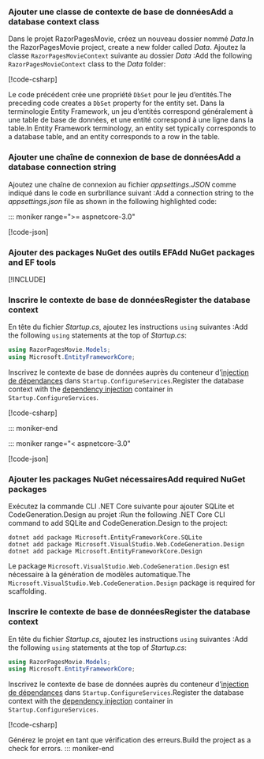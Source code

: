 <a name="dc"></a>

### <a name="add-a-database-context-class"></a><span data-ttu-id="5baa1-101">Ajouter une classe de contexte de base de données</span><span class="sxs-lookup"><span data-stu-id="5baa1-101">Add a database context class</span></span>

<span data-ttu-id="5baa1-102">Dans le projet RazorPagesMovie, créez un nouveau dossier nommé *Data*.</span><span class="sxs-lookup"><span data-stu-id="5baa1-102">In the RazorPagesMovie project, create a new folder called *Data*.</span></span> <span data-ttu-id="5baa1-103">Ajoutez la classe `RazorPagesMovieContext` suivante au dossier *Data* :</span><span class="sxs-lookup"><span data-stu-id="5baa1-103">Add the following `RazorPagesMovieContext` class to the *Data* folder:</span></span>

[!code-csharp[](~/tutorials/razor-pages/razor-pages-start/sample/RazorPagesMovie22/Data/RazorPagesMovieContext.cs)]

<span data-ttu-id="5baa1-104">Le code précédent crée une propriété `DbSet` pour le jeu d’entités.</span><span class="sxs-lookup"><span data-stu-id="5baa1-104">The preceding code creates a `DbSet` property for the entity set.</span></span> <span data-ttu-id="5baa1-105">Dans la terminologie Entity Framework, un jeu d’entités correspond généralement à une table de base de données, et une entité correspond à une ligne dans la table.</span><span class="sxs-lookup"><span data-stu-id="5baa1-105">In Entity Framework terminology, an entity set typically corresponds to a database table, and an entity corresponds to a row in the table.</span></span>

<a name="cs"></a>

### <a name="add-a-database-connection-string"></a><span data-ttu-id="5baa1-106">Ajouter une chaîne de connexion de base de données</span><span class="sxs-lookup"><span data-stu-id="5baa1-106">Add a database connection string</span></span>

<span data-ttu-id="5baa1-107">Ajoutez une chaîne de connexion au fichier *appsettings.JSON* comme indiqué dans le code en surbrillance suivant :</span><span class="sxs-lookup"><span data-stu-id="5baa1-107">Add a connection string to the *appsettings.json* file as shown in the following highlighted code:</span></span>

::: moniker range=">= aspnetcore-3.0"

[!code-json[](~/tutorials/razor-pages/razor-pages-start/sample/RazorPagesMovie30/appsettings_SQLite.json?highlight=10-12)]

### <a name="add-nuget-packages-and-ef-tools"></a><span data-ttu-id="5baa1-108">Ajouter des packages NuGet des outils EF</span><span class="sxs-lookup"><span data-stu-id="5baa1-108">Add NuGet packages and EF tools</span></span>

[!INCLUDE[](~/includes/add-EF-NuGet-SQLite-CLI.md)]

<a name="reg"></a>

### <a name="register-the-database-context"></a><span data-ttu-id="5baa1-109">Inscrire le contexte de base de données</span><span class="sxs-lookup"><span data-stu-id="5baa1-109">Register the database context</span></span>

<span data-ttu-id="5baa1-110">En tête du fichier *Startup.cs*, ajoutez les instructions `using` suivantes :</span><span class="sxs-lookup"><span data-stu-id="5baa1-110">Add the following `using` statements at the top of *Startup.cs*:</span></span>

```csharp
using RazorPagesMovie.Models;
using Microsoft.EntityFrameworkCore;
```

<span data-ttu-id="5baa1-111">Inscrivez le contexte de base de données auprès du conteneur d’[injection de dépendances](xref:fundamentals/dependency-injection) dans `Startup.ConfigureServices`.</span><span class="sxs-lookup"><span data-stu-id="5baa1-111">Register the database context with the [dependency injection](xref:fundamentals/dependency-injection) container in `Startup.ConfigureServices`.</span></span>

[!code-csharp[](~/tutorials/razor-pages/razor-pages-start/sample/RazorPagesMovie30/Startup.cs?name=snippet_UseSqlite&highlight=11-12)]

::: moniker-end

::: moniker range="< aspnetcore-3.0"

[!code-json[](~/tutorials/razor-pages/razor-pages-start/sample/RazorPagesMovie/appsettings_SQLite.json?highlight=8-9)]

### <a name="add-required-nuget-packages"></a><span data-ttu-id="5baa1-112">Ajouter les packages NuGet nécessaires</span><span class="sxs-lookup"><span data-stu-id="5baa1-112">Add required NuGet packages</span></span>

<span data-ttu-id="5baa1-113">Exécutez la commande CLI .NET Core suivante pour ajouter SQLite et CodeGeneration.Design au projet :</span><span class="sxs-lookup"><span data-stu-id="5baa1-113">Run the following .NET Core CLI command to add SQLite and CodeGeneration.Design  to the project:</span></span>

```dotnetcli
dotnet add package Microsoft.EntityFrameworkCore.SQLite
dotnet add package Microsoft.VisualStudio.Web.CodeGeneration.Design
dotnet add package Microsoft.EntityFrameworkCore.Design
```

<span data-ttu-id="5baa1-114">Le package `Microsoft.VisualStudio.Web.CodeGeneration.Design` est nécessaire à la génération de modèles automatique.</span><span class="sxs-lookup"><span data-stu-id="5baa1-114">The `Microsoft.VisualStudio.Web.CodeGeneration.Design` package is required for scaffolding.</span></span>

<a name="reg"></a>

### <a name="register-the-database-context"></a><span data-ttu-id="5baa1-115">Inscrire le contexte de base de données</span><span class="sxs-lookup"><span data-stu-id="5baa1-115">Register the database context</span></span>

<span data-ttu-id="5baa1-116">En tête du fichier *Startup.cs*, ajoutez les instructions `using` suivantes :</span><span class="sxs-lookup"><span data-stu-id="5baa1-116">Add the following `using` statements at the top of *Startup.cs*:</span></span>

```csharp
using RazorPagesMovie.Models;
using Microsoft.EntityFrameworkCore;
```

<span data-ttu-id="5baa1-117">Inscrivez le contexte de base de données auprès du conteneur d’[injection de dépendances](xref:fundamentals/dependency-injection) dans `Startup.ConfigureServices`.</span><span class="sxs-lookup"><span data-stu-id="5baa1-117">Register the database context with the [dependency injection](xref:fundamentals/dependency-injection) container in `Startup.ConfigureServices`.</span></span>

[!code-csharp[](~/tutorials/razor-pages/razor-pages-start/sample/RazorPagesMovie22/Startup.cs?name=snippet_UseSqlite&highlight=11-12)]

<span data-ttu-id="5baa1-118">Générez le projet en tant que vérification des erreurs.</span><span class="sxs-lookup"><span data-stu-id="5baa1-118">Build the project as a check for errors.</span></span>
::: moniker-end
